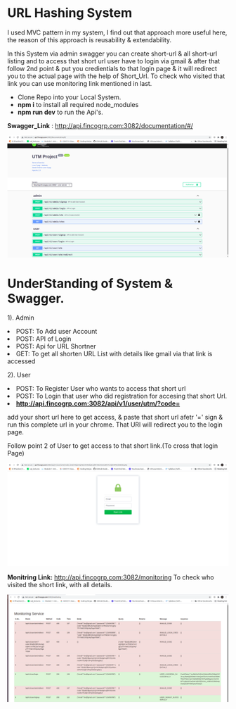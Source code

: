 # URL Hashing System

I used MVC pattern in my system, I find out that approach more useful here, the reason of this approach is reusability & extendability.

In this System via admin swagger you can create short-url & all short-url listing and to access that short url user have to login via gmail & after that follow 2nd point & put you credientials to that login page & it will redirect you to the actual page with the help of Short_Url.
To check who visited that link you can use monitoring link mentioned in last.

- Clone Repo into your Local System.
- <b>npm i</b> to install all required node_modules
- <b>npm run dev</b> to run the Api's.

<b>Swagger_Link</b> : http://api.fincogrp.com:3082/documentation/#/


<p align="center">
  <img src="views/img.png"  title="hover text">
</p>

# UnderStanding of System & Swagger.

  1). Admin
    <li>POST: To Add user Account</li>
    <li>POST: API of Login</li>
    <li>POST: Api for URL Shortner</li>
    <li>GET: To get all shorten URL List with details like gmail via that link is accessed</li> 
 
    
  2). User
    <li>POST: To Register User who wants to access that short url</li>
    <li>POST: To Login that user who did registration for accesing that short Url.</li>
    <li><b>http://api.fincogrp.com:3082/api/v1/user/utm/?code= </b></li>
 
   add your short url here to get access, & paste that short url afetr '=' sign & run this complete url in your chrome.
   That URl will redirect you to the login page.  
 
   Follow point 2 of User to get access to that short link.(To cross that login Page)
    
  <p align="center">
      <img src="views/ui.png"  title="hover text">
  </p>
  
  <b>Monitring Link:</b> http://api.fincogrp.com:3082/monitoring
  To check who visited the short link, with all details.
  <p align="center">
      <img src="views/monitoring.png"  title="hover text">
  </p>
